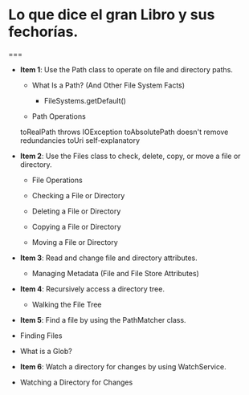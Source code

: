 # Lo que dice el gran Libro y sus fechorías.
===
+ **Item 1**: Use the Path class to operate on file and directory paths.

  * What Is a Path? (And Other File System Facts)
    * FileSystems.getDefault()

  * Path Operations

   toRealPath throws IOException
   toAbsolutePath doesn't remove redundancies
   toUri self-explanatory

+ **Item 2**: Use the Files class to check, delete, copy, or move a file or directory.

  * File Operations

  * Checking a File or Directory

  * Deleting a File or Directory

  * Copying a File or Directory

  * Moving a File or Directory

+ **Item 3**: Read and change file and directory attributes.

  * Managing Metadata (File and File Store Attributes)

* **Item 4**: Recursively access a directory tree.

  * Walking the File Tree

+  **Item 5**: Find a file by using the PathMatcher class.

  * Finding Files

  * What is a Glob?

+  **Item 6**: Watch a directory for changes by using WatchService.

  * Watching a Directory for Changes

